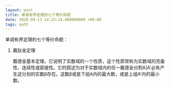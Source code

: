 ```yaml
---
layout: post
title: 单调有界定理的七个等价命题
date: 2020-09-13 14:23:24.000000000 +09:00
tags: math
---
```


单调有界定理的七个等价命题：

1. 戴狄金定理
	
	戴德金基本定理，它说明了实数域的一个性质，这个性质常称为实数域的完备性、连续性或密接性。它的叙述为对于实数域内的任一戴德金分割A|A'必有产生这分划的实数β存在。这数β或是下组A内的最大数，或是上组A'内的最小数。
